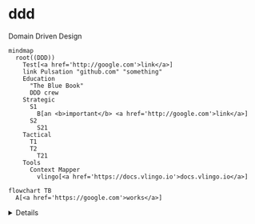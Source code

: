 # ddd
Domain Driven Design
```mermaid
mindmap
  root((DDD))
    Test[<a href='http://google.com'>link</a>]
    link Pulsation "github.com" "something"
    Education
      "The Blue Book"
      DDD crew
    Strategic
      S1
        B[an <b>important</b> <a href='http://google.com'>link</a>]
      S2
        S21
    Tactical
      T1
      T2
        T21
    Tools
      Context Mapper
        vlingo[<a href='https://docs.vlingo.io'>docs.vlingo.io</a>]
```
```mermaid
flowchart TB
  A[<a href='https://google.com'>works</a>]
```

<details><a href='http://google.com'>AAA</a></details>
